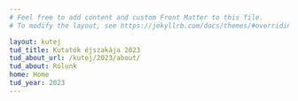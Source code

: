 ```yaml
---
# Feel free to add content and custom Front Matter to this file.
# To modify the layout, see https://jekyllrb.com/docs/themes/#overriding-theme-defaults

layout: kutej
tud_title: Kutatók éjszakája 2023 
tud_about_url: /kutej/2023/about/
tud_about: Rólunk
home: Home
tud_year: 2023
---
```

